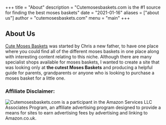 +++
title = "About"
description = "Cutemosesbaskets.com is the #1 source for finding the best moses baskets"
date = "2021-01-16"
aliases = ["about us"]
author = "cutemosesbaskets.com"
menu = "main"
+++

## About Us

[Cute Moses Baskets](/) was started by Chris a new father, to have one place where you could find all of the different moses baskets in one place along with interesting content relating to this niche.  Although there are many specialist shops available for moses baskets, I wanted to create a site that was looking only at **the cutest Moses Baskets** and producing a helpful guide for parents, grandparents or anyone who is looking to purchase a moses basket for a little one.

### **Affiliate Disclaimer:**

![Cutemosesbaskets.com](https://Cutemosesbaskets.com) is a participant in the Amazon Services LLC Associates Program, an affiliate advertising program designed to provide a means for sites to earn advertising fees by advertising and linking to Amazon.co.uk.
